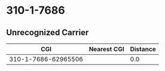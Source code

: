 # 310-1-7686
## Unrecognized Carrier


| CGI | Nearest CGI | Distance |
|-----|-------------|----------|
| 310-1-7686-62965506 |  | 0.0 |

